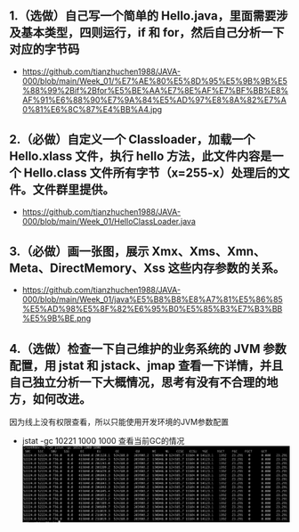 ## 1.（选做）自己写一个简单的 Hello.java，里面需要涉及基本类型，四则运行，if 和 for，然后自己分析一下对应的字节码
- https://github.com/tianzhuchen1988/JAVA-000/blob/main/Week_01/%E7%AE%80%E5%8D%95%E5%9B%9B%E5%88%99%2Bif%2Bfor%E5%BE%AA%E7%8E%AF%E7%BF%BB%E8%AF%91%E6%88%90%E7%9A%84%E5%AD%97%E8%8A%82%E7%A0%81%E6%8C%87%E4%BB%A4.jpg
## 2.（必做）自定义一个 Classloader，加载一个 Hello.xlass 文件，执行 hello 方法，此文件内容是一个 Hello.class 文件所有字节（x=255-x）处理后的文件。文件群里提供。
- https://github.com/tianzhuchen1988/JAVA-000/blob/main/Week_01/HelloClassLoader.java
## 3.（必做）画一张图，展示 Xmx、Xms、Xmn、Meta、DirectMemory、Xss 这些内存参数的关系。
- https://github.com/tianzhuchen1988/JAVA-000/blob/main/Week_01/java%E5%B8%B8%E8%A7%81%E5%86%85%E5%AD%98%E5%8F%82%E6%95%B0%E5%85%B3%E7%B3%BB%E5%9B%BE.png
## 4.（选做）检查一下自己维护的业务系统的 JVM 参数配置，用 jstat 和 jstack、jmap 查看一下详情，并且自己独立分析一下大概情况，思考有没有不合理的地方，如何改进。
因为线上没有权限查看，所以只能使用开发环境的JVM参数配置
- jstat -gc 10221 1000 1000 查看当前GC的情况
![image](https://github.com/tianzhuchen1988/JAVA-000/blob/main/Week_01/1612682070366.jpg)
